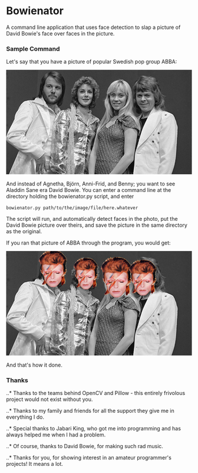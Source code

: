 # Bowienator
A command line application that uses face detection to slap a picture of David Bowie's face over faces in the picture.


### Sample Command

Let's say that you have a picture of popular Swedish pop group ABBA:

![ABBA before](/gallery/ABBA/ABBA_Before.jpg?raw=True)

And instead of Agnetha, Björn, Anni-Frid, and Benny; you want to see 
Aladdin Sane era David Bowie. You can enter a command line at the directory
holding the bowienator.py script, and enter

```
bowienator.py path/to/the/image/file/here.whatever
```

The script will run, and automatically detect faces in the photo, put the David Bowie
picture over theirs, and save the picture in the same directory as the original.

If you ran that picture of ABBA through the program, you would get:

![ABBA After](/gallery/ABBA/ABBA_After.png?raw=True)

And that's how it done.

### Thanks

..* Thanks to the teams behind OpenCV and Pillow - this entirely frivolous project would not exist without you.

..* Thanks to my family and friends for all the support they give me in everything I do.

..* Special thanks to Jabari King, who got me into programming and has always helped me when I had a problem.

..* Of course, thanks to David Bowie, for making such rad music.

..* Thanks for you, for showing interest in an amateur programmer's projects! It means a lot.